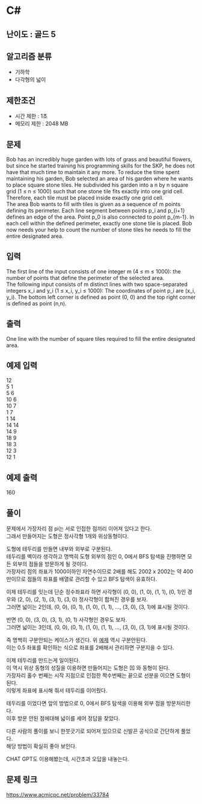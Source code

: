 # C#

## 난이도 : 골드 5

## 알고리즘 분류
  - 기하학
  - 다각형의 넓이

## 제한조건
  - 시간 제한 : 1초
  - 메모리 제한 : 2048 MB

## 문제
Bob has an incredibly huge garden with lots of grass and beautiful flowers, but since he started training his programming skills for the SKP, he does not have that much time to maintain it any more. To reduce the time spent maintaining his garden, Bob selected an area of his garden where he wants to place square stone tiles. He subdivided his garden into a n by n square grid (1 ≤ n ≤ 1000) such that one stone tile fits exactly into one grid cell. Therefore, each tile must be placed inside exactly one grid cell.<br/>
The area Bob wants to fill with tiles is given as a sequence of m points defining its perimeter. Each line segment between points p_i and p_{i+1} defines an edge of the area. Point p_0 is also connected to point p_{m-1}. In each cell within the defined perimeter, exactly one stone tile is placed. Bob now needs your help to count the number of stone tiles he needs to fill the entire designated area.<br/>


## 입력
The first line of the input consists of one integer m (4 ≤ m ≤ 1000): the number of points that define the perimeter of the selected area.<br/>
The following input consists of m distinct lines with two space-separated integers x_i and y_i (1 ≤ x_i, y_i ≤ 1000): The coordinates of point p_i are (x_i, y_i). The bottom left corner is defined as point (0, 0) and the top right corner is defined as point (n,n).<br/>


## 출력
One line with the number of square tiles required to fill the entire designated area.<br/>


## 예제 입력
12<br/>
5 1<br/>
5 6<br/>
10 6<br/>
10 7<br/>
1 7<br/>
1 14<br/>
14 14<br/>
14 9<br/>
18 9<br/>
18 3<br/>
12 3<br/>
12 1<br/>


## 예제 출력
160<br/>


## 풀이
문제에서 가장자리 점 pi는 서로 인접한 점끼리 이어져 있다고 한다.<br/>
그래서 만들어지는 도형은 정사각형 1개와 위상동형이다.<br/>


도형에 테두리를 만들면 내부와 외부로 구분된다.<br/>
테두리를 벽이라 생각하고 명백히 도형 외부의 점인 0, 0에서 BFS 탐색을 진행하면 모든 외부의 점들을 방문하게 될 것이다.<br/>
가장자리 점의 좌표가 1000이하인 자연수이므로 2배를 해도 2002 x 2002는 약 400만이므로 점들의 좌표를 배열로 관리할 수 있고 BFS 탐색이 유효하다.<br/>


이제 테두리를 잇는데 단순 정수좌표라 하면 사각형이 (0, 0), (1, 0), (1, 1), (0, 1)인 경우와 (2, 0), (2, 1), (3, 1), (3, 0) 정사각형이 합쳐진 경우를 보자.<br/>
그러면 넓이는 2인데, (0, 0), (0, 1), (1, 0), (1, 1), ..., (3, 0), (3, 1)에 표시될 것이다.<br/>


반면 (0, 0), (3, 0), (3, 1), (0, 1) 사각형인 경우도 보자.<br/>
그러면 넓이는 3인데, (0, 0), (0, 1), (1, 0), (1, 1), ..., (3, 0), (3, 1)에 표시될 것이다.<br/>


즉 명백히 구분안되는 케이스가 생긴다. 위 [예제](#예제_입력) 역시 구분안된다.<br/>
이는 0.5 좌표를 확인하는 식으로 좌표를 2배해서 관리하면 구분지을 수 있다.<br/>


이제 테두리를 만드는게 일이된다.<br/>
이 역시 위상 동형의 성질을 이용하면 만들어지는 도형은 凹 와 동형이 된다.<br/>
가장자리 홀수 번째는 시작 지점으로 인접한 짝수번째는 끝으로 선분을 이으면 도형이 된다.<br/>
이렇게 좌표에 표시해 줘서 테두리를 이어줬다.<br/>


테두리를 이었다면 앞의 방법으로 0, 0에서 BFS 탐색을 이용해 외부 점을 방문처리한다.<br/>
이후 방문 안된 점에대해 넓이를 세어 정답을 찾았다.<br/>


다른 사람의 풀이를 보니 한붓긋기로 되어져 있으므로 신발끈 공식으로 간단하게 풀었다.<br/>
해당 방법이 확실히 좋아 보인다.<br/>


CHAT GPT도 이용해봤는데, 시간초과 오답을 내놓는다.<br/>


## 문제 링크
https://www.acmicpc.net/problem/33784